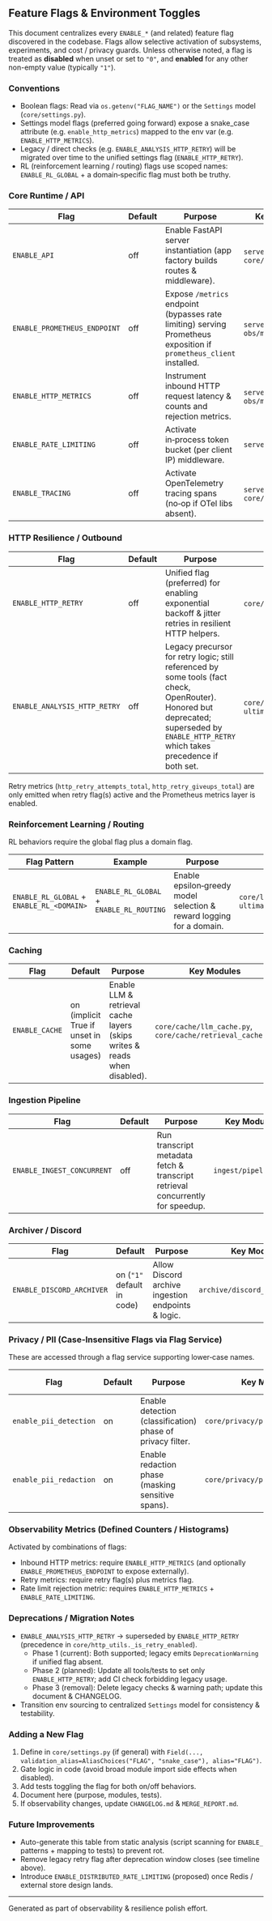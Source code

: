## Feature Flags & Environment Toggles

This document centralizes every `ENABLE_*` (and related) feature flag discovered in the codebase. Flags allow selective activation of subsystems, experiments, and cost / privacy guards. Unless otherwise noted, a flag is treated as **disabled** when unset or set to `"0"`, and **enabled** for any other non-empty value (typically `"1"`).

### Conventions

- Boolean flags: Read via `os.getenv("FLAG_NAME")` or the `Settings` model (`core/settings.py`).
- Settings model flags (preferred going forward) expose a snake_case attribute (e.g. `enable_http_metrics`) mapped to the env var (e.g. `ENABLE_HTTP_METRICS`).
- Legacy / direct checks (e.g. `ENABLE_ANALYSIS_HTTP_RETRY`) will be migrated over time to the unified settings flag (`ENABLE_HTTP_RETRY`).
- RL (reinforcement learning / routing) flags use scoped names: `ENABLE_RL_GLOBAL` + a domain‑specific flag must both be truthy.

### Core Runtime / API

| Flag | Default | Purpose | Key Modules | Related Tests |
|------|---------|---------|-------------|---------------|
| `ENABLE_API` | off | Enable FastAPI server instantiation (app factory builds routes & middleware). | `server/app.py`, `core/settings.py` | `test_rate_limit_middleware.py` |
| `ENABLE_PROMETHEUS_ENDPOINT` | off | Expose `/metrics` endpoint (bypasses rate limiting) serving Prometheus exposition if `prometheus_client` installed. | `server/app.py`, `obs/metrics.py` | `test_http_metrics.py`, `test_rate_limit_metrics.py` |
| `ENABLE_HTTP_METRICS` | off | Instrument inbound HTTP request latency & counts and rejection metrics. | `server/app.py`, `obs/metrics.py` | `test_http_metrics.py`, `test_rate_limit_metrics.py` |
| `ENABLE_RATE_LIMITING` | off | Activate in‑process token bucket (per client IP) middleware. | `server/app.py` | `test_rate_limit_middleware.py`, `test_rate_limit_metrics.py` |
| `ENABLE_TRACING` | off | Activate OpenTelemetry tracing spans (no‑op if OTel libs absent). | `server/app.py`, `core/http_utils.py` | (implicit; spans not asserted) |

### HTTP Resilience / Outbound

| Flag | Default | Purpose | Key Modules | Related Tests |
|------|---------|---------|-------------|---------------|
| `ENABLE_HTTP_RETRY` | off | Unified flag (preferred) for enabling exponential backoff & jitter retries in resilient HTTP helpers. | `core/settings.py`, `core/http_utils.py` | `test_http_utils_retry.py`, `test_http_retry_metrics.py` |
| `ENABLE_ANALYSIS_HTTP_RETRY` | off | Legacy precursor for retry logic; still referenced by some tools (fact check, OpenRouter). Honored but deprecated; superseded by `ENABLE_HTTP_RETRY` which takes precedence if both set. | `core/http_utils.py`, `ultimate_discord_intelligence_bot/tools/*` | `test_http_utils_wrappers.py`, `test_openrouter_retry_integration.py`, `test_fact_check_retry_integration.py` |

Retry metrics (`http_retry_attempts_total`, `http_retry_giveups_total`) are only emitted when retry flag(s) active and the Prometheus metrics layer is enabled.

### Reinforcement Learning / Routing

RL behaviors require the global flag plus a domain flag.

| Flag Pattern | Example | Purpose | Key Modules | Related Tests |
|--------------|---------|---------|-------------|---------------|
| `ENABLE_RL_GLOBAL` + `ENABLE_RL_<DOMAIN>` | `ENABLE_RL_GLOBAL` + `ENABLE_RL_ROUTING` | Enable epsilon‑greedy model selection & reward logging for a domain. | `core/learn.py`, `ultimate_discord_intelligence_bot/plugins/*` | `test_rl_core.py`, `test_plugin_rl.py`, `test_tool_planner.py` |

### Caching

| Flag | Default | Purpose | Key Modules | Related Tests |
|------|---------|---------|-------------|---------------|
| `ENABLE_CACHE` | on (implicit True if unset in some usages) | Enable LLM & retrieval cache layers (skips writes & reads when disabled). | `core/cache/llm_cache.py`, `core/cache/retrieval_cache.py` | `test_cost_and_cache.py` |

### Ingestion Pipeline

| Flag | Default | Purpose | Key Modules | Related Tests |
|------|---------|---------|-------------|---------------|
| `ENABLE_INGEST_CONCURRENT` | off | Run transcript metadata fetch & transcript retrieval concurrently for speedup. | `ingest/pipeline.py` | `test_ingest_concurrent.py` |

### Archiver / Discord

| Flag | Default | Purpose | Key Modules | Related Tests |
|------|---------|---------|-------------|---------------|
| `ENABLE_DISCORD_ARCHIVER` | on (`"1"` default in code) | Allow Discord archive ingestion endpoints & logic. | `archive/discord_store/api.py` | `test_discord_archiver.py` |

### Privacy / PII (Case‑Insensitive Flags via Flag Service)

These are accessed through a flag service supporting lower‑case names.

| Flag | Default | Purpose | Key Modules | Related Tests |
|------|---------|---------|-------------|---------------|
| `enable_pii_detection` | on | Enable detection (classification) phase of privacy filter. | `core/privacy/privacy_filter.py` | (covered indirectly in policy / privacy tests) |
| `enable_pii_redaction` | on | Enable redaction phase (masking sensitive spans). | `core/privacy/privacy_filter.py` | (indirect) |

### Observability Metrics (Defined Counters / Histograms)

Activated by combinations of flags:

- Inbound HTTP metrics: require `ENABLE_HTTP_METRICS` (and optionally `ENABLE_PROMETHEUS_ENDPOINT` to expose externally).
- Retry metrics: require retry flag(s) plus metrics flag.
- Rate limit rejection metric: requires `ENABLE_HTTP_METRICS` + `ENABLE_RATE_LIMITING`.

### Deprecations / Migration Notes

- `ENABLE_ANALYSIS_HTTP_RETRY` → superseded by `ENABLE_HTTP_RETRY` (precedence in `core/http_utils._is_retry_enabled`).
	- Phase 1 (current): Both supported; legacy emits `DeprecationWarning` if unified flag absent.
	- Phase 2 (planned): Update all tools/tests to set only `ENABLE_HTTP_RETRY`; add CI check forbidding legacy usage.
	- Phase 3 (removal): Delete legacy checks & warning path; update this document & CHANGELOG.
- Transition env sourcing to centralized `Settings` model for consistency & testability.

### Adding a New Flag

1. Define in `core/settings.py` (if general) with `Field(..., validation_alias=AliasChoices("FLAG", "snake_case"), alias="FLAG")`.
2. Gate logic in code (avoid broad module import side effects when disabled).
3. Add tests toggling the flag for both on/off behaviors.
4. Document here (purpose, modules, tests).
5. If observability changes, update `CHANGELOG.md` & `MERGE_REPORT.md`.

### Future Improvements

- Auto-generate this table from static analysis (script scanning for `ENABLE_` patterns + mapping to tests) to prevent rot.
- Remove legacy retry flag after deprecation window closes (see timeline above).
- Introduce `ENABLE_DISTRIBUTED_RATE_LIMITING` (proposed) once Redis / external store design lands.

---
Generated as part of observability & resilience polish effort.
